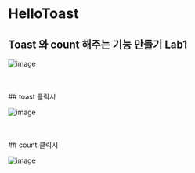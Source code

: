 # HelloToast

## Toast 와 count 해주는 기능 만들기 Lab1
![image](https://user-images.githubusercontent.com/83248175/125046777-4aa84980-e0d9-11eb-93fb-2c0d1210d9ad.png)

</br>
</br>
## toast 클릭시 
</br>

![image](https://user-images.githubusercontent.com/83248175/125049097-8e03b780-e0db-11eb-81cb-33ce2ec729f6.png)

</br>
</br>
## count 클릭시
</br>


![image](https://user-images.githubusercontent.com/83248175/125049215-b7244800-e0db-11eb-9ef9-068d47168c18.png)



